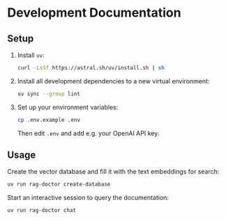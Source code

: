 # Development Documentation

## Setup

1. Install `uv`:

   ```bash
   curl -LsSf https://astral.sh/uv/install.sh | sh
   ```

2. Install all development dependencies to a new virtual environment:

   ```bash
   uv sync --group lint
   ```

3. Set up your environment variables:

   ```bash
   cp .env.example .env
   ```

   Then edit `.env` and add e.g. your OpenAI API key.

## Usage

Create the vector database and fill it with the text embeddings for search:

```bash
uv run rag-doctor create-database
```

Start an interactive session to query the documentation:

```bash
uv run rag-doctor chat
```
